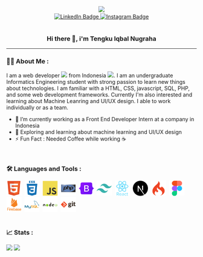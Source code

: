 <div align="center">
  <div id="header" align="center">
    <img src="https://i.pinimg.com/originals/1a/ae/b9/1aaeb92db944020a324c1b1d5bdd1522.gif" width="150"/>
  </div>
  <div id="badges" align="center">
    <a href="https://www.linkedin.com/in/tiqbalnugraha/">
      <img src="https://img.shields.io/badge/LinkedIn-blue?style=for-the-badge&logo=linkedin&logoColor=white" alt="LinkedIn Badge"/>
    </a>
    <a href="https://www.instagram.com/tiqbalnugraha_/">
      <img src="https://img.shields.io/badge/Instagram-maroon?style=for-the-badge&logo=instagram&logoColor=white" alt="Instagram Badge"/>
    </a>
  </div>
  <div id="profile" align="center">
    <img src="https://komarev.com/ghpvc/?username=iqballa24&style=flat-square&color=blue" alt="" />
    <br/>
    <h3>Hi there 👋, i'm Tengku Iqbal Nugraha</h3>
  </div>
</div>

---

### :technologist: About Me :
I am a web developer <img src="https://media.giphy.com/media/WUlplcMpOCEmTGBtBW/giphy.gif" width="30"> from Indonesia <img src="https://upload.wikimedia.org/wikipedia/commons/thumb/9/9f/Flag_of_Indonesia.svg/255px-Flag_of_Indonesia.svg.png" width="25">. I am an undergraduate Informatics Engineering student with strong passion to learn new things about technologies. I am familiar with a HTML, CSS, javascript, SQL, PHP, and some web development frameworks. Currently I'm also interested and learning about Machine Leanring and UI/UX design. I able to work individually or as a team. 

- 🔭 I’m currently working as a Front End Developer Intern at a company in Indonesia
- 🌱 Exploring and learning about machine learning and UI/UX design
- ⚡ Fun Fact : Needed Coffee while working ☕

<br/>

### :hammer_and_wrench: Languages and Tools :

<div>
  <img src="https://github.com/devicons/devicon/blob/master/icons/html5/html5-original.svg" title="HTML5" alt="HTML" width="40" height="40"/>&nbsp;
  <img src="https://github.com/devicons/devicon/blob/master/icons/css3/css3-plain-wordmark.svg"  title="CSS3" alt="CSS" width="40" height="40"/>&nbsp;
  <img src="https://github.com/devicons/devicon/blob/master/icons/javascript/javascript-original.svg" title="JavaScript" alt="JavaScript" width="40" height="40"/>&nbsp;
  <img src="https://github.com/devicons/devicon/blob/master/icons/php/php-original.svg" title="PHP" alt="php" width="40" height="40"/>&nbsp;
  <img src="https://github.com/devicons/devicon/blob/master/icons/bootstrap/bootstrap-original.svg" title="bootstrap" alt="bootstrap" width="40" height="40"/>&nbsp;
  <img src="https://github.com/devicons/devicon/blob/master/icons/tailwindcss/tailwindcss-plain.svg" title="tailwindcss" alt="tailwindcss" width="40" height="40"/>&nbsp;
  <img src="https://github.com/devicons/devicon/blob/master/icons/react/react-original-wordmark.svg" title="React" alt="React" width="40" height="40"/>&nbsp;
  <img src="https://github.com/devicons/devicon/blob/master/icons/nextjs/nextjs-original.svg" title="nextjs" alt="nextjs " width="40" height="40"/>&nbsp;
  <img src="https://github.com/devicons/devicon/blob/master/icons/codeigniter/codeigniter-plain.svg" title="codeigniter" alt="codeigniter" width="40" height="40"/>&nbsp;
  <img src="https://github.com/devicons/devicon/blob/master/icons/figma/figma-original.svg" title="figma" alt="figma" width="40" height="40"/>&nbsp;
  <img src="https://github.com/devicons/devicon/blob/master/icons/firebase/firebase-plain-wordmark.svg" title="Firebase" alt="Firebase" width="40" height="40"/>&nbsp;
  <img src="https://github.com/devicons/devicon/blob/master/icons/mysql/mysql-original-wordmark.svg" title="MySQL"  alt="MySQL" width="40" height="40"/>&nbsp;
  <img src="https://github.com/devicons/devicon/blob/master/icons/nodejs/nodejs-original-wordmark.svg" title="NodeJS" alt="NodeJS" width="40" height="40"/>&nbsp;
  <img src="https://github.com/devicons/devicon/blob/master/icons/git/git-original-wordmark.svg" title="Git" **alt="Git" width="40" height="40"/>
</div>

<br/>

### 📈 Stats :

<div align="left">
  <img src="https://github-readme-stats.vercel.app/api?username=iqballa24&show_icons=true&theme=radical" width="50%"></img>
  <img src="https://github-readme-stats.vercel.app/api/top-langs/?username=iqballa24&layout=compact&theme=radical" width="41.5%"></img>
<div>

